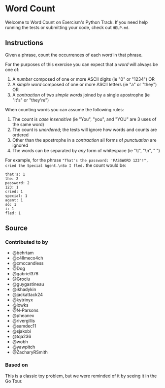 # Word Count

Welcome to Word Count on Exercism's Python Track.
If you need help running the tests or submitting your code, check out `HELP.md`.

## Instructions

Given a phrase, count the occurrences of each _word_ in that phrase.

For the purposes of this exercise you can expect that a _word_ will always be one of:

1. A _number_ composed of one or more ASCII digits (ie "0" or "1234") OR
2. A _simple word_ composed of one or more ASCII letters (ie "a" or "they") OR
3. A _contraction_ of two _simple words_ joined by a single apostrophe (ie "it's" or "they're")

When counting words you can assume the following rules:

1. The count is _case insensitive_ (ie "You", "you", and "YOU" are 3 uses of the same word)
2. The count is _unordered_; the tests will ignore how words and counts are ordered
3. Other than the apostrophe in a _contraction_ all forms of _punctuation_ are ignored
4. The words can be separated by _any_ form of whitespace (ie "\t", "\n", " ")

For example, for the phrase `"That's the password: 'PASSWORD 123'!", cried the Special Agent.\nSo I fled.` the count would be:

```text
that's: 1
the: 2
password: 2
123: 1
cried: 1
special: 1
agent: 1
so: 1
i: 1
fled: 1
```

## Source

### Contributed to by

- @behrtam
- @c4llmeco4ch
- @cmccandless
- @Dog
- @gabriel376
- @Grociu
- @guygastineau
- @ikhadykin
- @jackattack24
- @kytrinyx
- @lowks
- @N-Parsons
- @pheanex
- @rivergillis
- @samdec11
- @sjakobi
- @tqa236
- @wobh
- @yawpitch
- @ZacharyRSmith

### Based on

This is a classic toy problem, but we were reminded of it by seeing it in the Go Tour.